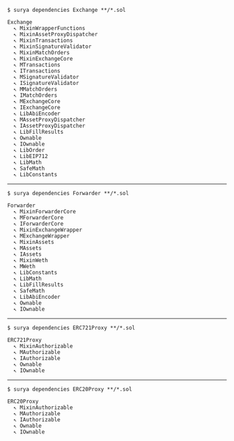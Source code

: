 `$ surya dependencies Exchange **/*.sol`

```
Exchange
  ↖ MixinWrapperFunctions
  ↖ MixinAssetProxyDispatcher
  ↖ MixinTransactions
  ↖ MixinSignatureValidator
  ↖ MixinMatchOrders
  ↖ MixinExchangeCore
  ↖ MTransactions
  ↖ ITransactions
  ↖ MSignatureValidator
  ↖ ISignatureValidator
  ↖ MMatchOrders
  ↖ IMatchOrders
  ↖ MExchangeCore
  ↖ IExchangeCore
  ↖ LibAbiEncoder
  ↖ MAssetProxyDispatcher
  ↖ IAssetProxyDispatcher
  ↖ LibFillResults
  ↖ Ownable
  ↖ IOwnable
  ↖ LibOrder
  ↖ LibEIP712
  ↖ LibMath
  ↖ SafeMath
  ↖ LibConstants
```

-----

`$ surya dependencies Forwarder **/*.sol`

```
Forwarder
  ↖ MixinForwarderCore
  ↖ MForwarderCore
  ↖ IForwarderCore
  ↖ MixinExchangeWrapper
  ↖ MExchangeWrapper
  ↖ MixinAssets
  ↖ MAssets
  ↖ IAssets
  ↖ MixinWeth
  ↖ MWeth
  ↖ LibConstants
  ↖ LibMath
  ↖ LibFillResults
  ↖ SafeMath
  ↖ LibAbiEncoder
  ↖ Ownable
  ↖ IOwnable
```

-----

`$ surya dependencies ERC721Proxy **/*.sol`

```
ERC721Proxy
  ↖ MixinAuthorizable
  ↖ MAuthorizable
  ↖ IAuthorizable
  ↖ Ownable
  ↖ IOwnable
```

------

`$ surya dependencies ERC20Proxy **/*.sol`


```
ERC20Proxy
  ↖ MixinAuthorizable
  ↖ MAuthorizable
  ↖ IAuthorizable
  ↖ Ownable
  ↖ IOwnable
```